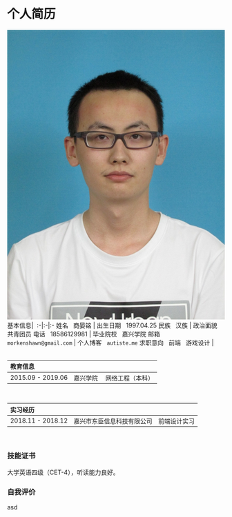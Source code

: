 # 个人简历 #
![Image text](https://github.com/morken1997/resume/blob/master/sym.JPG)
基本信息|&nbsp;
:-|:-|:-
姓名 &nbsp; 商晏铭                  | 出生日期 &nbsp; 1997.04.25 
民族 &nbsp; 汉族                    | 政治面貌 &nbsp; 共青团员
电话 &nbsp; 18586129981             | 毕业院校 &nbsp; 嘉兴学院
邮箱 &nbsp; `morkenshawn@gmail.com` | 个人博客 &nbsp; `autiste.me`
求职意向 &nbsp;   前端  &nbsp; 游戏设计                  |   
<br />


教育信息| &nbsp;  |   &nbsp;
:-|:-:|-:
2015.09 -   2019.06 | 嘉兴学院 | &nbsp;网络工程（本科）
<br />


实习经历 | &nbsp; | &nbsp;
:-|:-:|-:
2018.11 - 2018.12 | 嘉兴市东臣信息科技有限公司 | 前端设计实习
<br />

### 技能证书 ###

大学英语四级（CET-4），听读能力良好。

### 自我评价 ###
asd 
